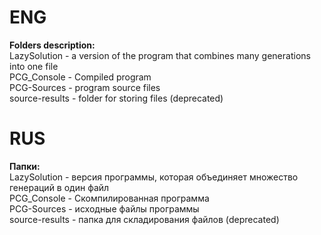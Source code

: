 # ENG   

**Folders description:**    
LazySolution - a version of the program that combines many generations into one file    
PCG_Console - Compiled program    
PCG-Sources - program source files    
source-results - folder for storing files (deprecated)    


# RUS 

**Папки:**    
LazySolution - версия программы, которая объединяет множество генераций в один файл   
PCG_Console - Скомпилированная программа    
PCG-Sources - исходные файлы программы    
source-results - папка для складирования файлов (deprecated)    
